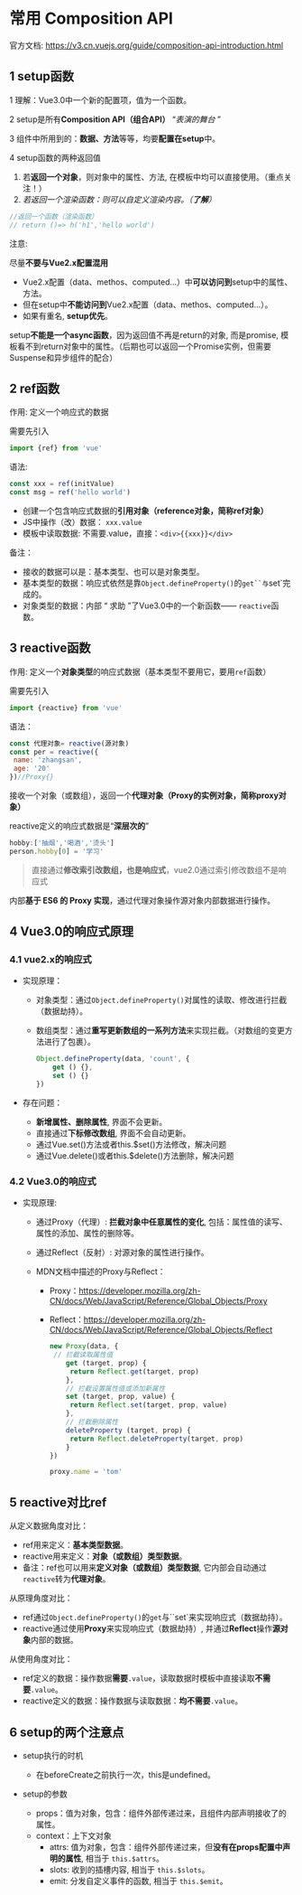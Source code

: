 # 常用 Composition API

官方文档: <https://v3.cn.vuejs.org/guide/composition-api-introduction.html>

## 1 setup函数

1 理解：Vue3.0中一个新的配置项，值为一个函数。

2 setup是所有**Composition API（组合API）** “*表演的舞台* ”

3 组件中所用到的：**数据、方法**等等，均要**配置在setup**中。

4 setup函数的两种返回值

1. 若**返回一个对象**，则对象中的属性、方法, 在模板中均可以直接使用。（重点关注！）
2. *若返回一个渲染函数：则可以自定义渲染内容。（**了解**）*

```js
//返回一个函数（渲染函数）
// return ()=> h('h1','hello world')
```

注意:

尽量**不要与Vue2.x配置混用**

- Vue2.x配置（data、methos、computed...）中**可以访问到**setup中的属性、方法。
- 但在setup中**不能访问到**Vue2.x配置（data、methos、computed...）。
- 如果有重名, **setup优先**。

setup**不能是一个async函数**，因为返回值不再是return的对象, 而是promise, 模板看不到return对象中的属性。（后期也可以返回一个Promise实例，但需要Suspense和异步组件的配合）

## 2 ref函数

作用: 定义一个响应式的数据

需要先引入

```js
import {ref} from 'vue'
```

语法:

```js
const xxx = ref(initValue)
const msg = ref('hello world')
```

- 创建一个包含响应式数据的**引用对象（reference对象，简称ref对象）**
- JS中操作（改）数据： `xxx.value`
- 模板中读取数据: 不需要.value，直接：`<div>{{xxx}}</div>`

备注：

- 接收的数据可以是：基本类型、也可以是对象类型。
- 基本类型的数据：响应式依然是靠`Object.defineProperty()`的`get``与`set`完成的。
- 对象类型的数据：内部 “ 求助 ”了Vue3.0中的一个新函数—— `reactive`函数。

## 3 reactive函数

作用: 定义一个**对象类型**的响应式数据（基本类型不要用它，要用`ref`函数）

需要先引入

```js
import {reactive} from 'vue'
```

语法：

```js
const 代理对象= reactive(源对象)
const per = reactive({
 name: 'zhangsan',
 age: '20'
})//Proxy{}
```

接收一个对象（或数组），返回一个**代理对象（Proxy的实例对象，简称proxy对象）**

reactive定义的响应式数据是“**深层次的**”

```js
hobby:['抽烟','喝酒','烫头']
person.hobby[0] = '学习'
```

> 直接通过**修改索引改数组，也是响应式**，vue2.0通过索引修改数组不是响应式

内部**基于 ES6 的 Proxy 实现**，通过代理对象操作源对象内部数据进行操作。

## 4 Vue3.0的响应式原理

### 4.1 vue2.x的响应式

- 实现原理：

  - 对象类型：通过```Object.defineProperty()```对属性的读取、修改进行拦截（数据劫持）。

  - 数组类型：通过**重写更新数组的一系列方法**来实现拦截。（对数组的变更方法进行了包裹）。

    ```js
    Object.defineProperty(data, 'count', {
        get () {}, 
        set () {}
    })
    ```

- 存在问题：

  - **新增属性、删除属性**, 界面不会更新。
  - 直接通过**下标修改数组**, 界面不会自动更新。
  - 通过Vue.set()方法或者this.$set()方法修改，解决问题
  - 通过Vue.delete()或者this.$delete()方法删除，解决问题

### 4.2 Vue3.0的响应式

- 实现原理:

  - 通过Proxy（代理）:  **拦截对象中任意属性的变化**, 包括：属性值的读写、属性的添加、属性的删除等。

  - 通过Reflect（反射）:  对源对象的属性进行操作。

  - MDN文档中描述的Proxy与Reflect：

    - Proxy：<https://developer.mozilla.org/zh-CN/docs/Web/JavaScript/Reference/Global_Objects/Proxy>

    - Reflect：<https://developer.mozilla.org/zh-CN/docs/Web/JavaScript/Reference/Global_Objects/Reflect>

      ```js
      new Proxy(data, {
       // 拦截读取属性值
          get (target, prop) {
           return Reflect.get(target, prop)
          },
          // 拦截设置属性值或添加新属性
          set (target, prop, value) {
           return Reflect.set(target, prop, value)
          },
          // 拦截删除属性
          deleteProperty (target, prop) {
           return Reflect.deleteProperty(target, prop)
          }
      })
      
      proxy.name = 'tom'   
      ```

## 5 reactive对比ref

从定义数据角度对比：

- ref用来定义：**基本类型数据**。
- reactive用来定义：**对象（或数组）类型数据**。
- 备注：ref也可以用来**定义对象（或数组）类型数据**, 它内部会自动通过`reactive`转为**代理对象**。

从原理角度对比：

- ref通过`Object.defineProperty()`的`get`与``set`来实现响应式（数据劫持）。
- reactive通过使用**Proxy**来实现响应式（数据劫持）, 并通过**Reflect**操作**源对象**内部的数据。

从使用角度对比：

- ref定义的数据：操作数据**需要**`.value`，读取数据时模板中直接读取**不需要**`.value`。
- reactive定义的数据：操作数据与读取数据：**均不需要**`.value`。

## 6 setup的两个注意点

- setup执行的时机
  - 在beforeCreate之前执行一次，this是undefined。

- setup的参数
  - props：值为对象，包含：组件外部传递过来，且组件内部声明接收了的属性。
  - context：上下文对象
    - attrs: 值为对象，包含：组件外部传递过来，但**没有在props配置中声明的属性**, 相当于 `this.$attrs`。
    - slots: 收到的插槽内容, 相当于 `this.$slots`。
    - emit: 分发自定义事件的函数, 相当于 `this.$emit`。
